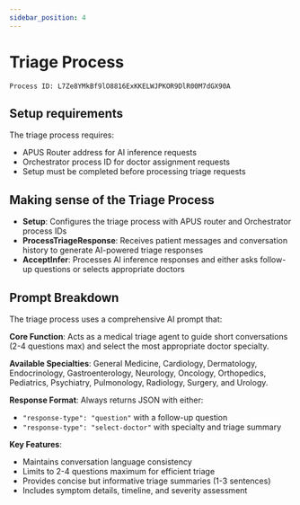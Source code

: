 ```yaml
---
sidebar_position: 4
---
```


# Triage Process

`Process ID: L7Ze8YMkBf9lO8816ExKKELWJPKOR9DlR00M7dGX90A`

## Setup requirements
The triage process requires:
- APUS Router address for AI inference requests
- Orchestrator process ID for doctor assignment requests
- Setup must be completed before processing triage requests

## Making sense of the Triage Process
- **Setup**: Configures the triage process with APUS router and Orchestrator process IDs
- **ProcessTriageResponse**: Receives patient messages and conversation history to generate AI-powered triage responses
- **AcceptInfer**: Processes AI inference responses and either asks follow-up questions or selects appropriate doctors

<!-- Link to the Full Reference (Not yet written at this time) -->

## Prompt Breakdown
The triage process uses a comprehensive AI prompt that:

**Core Function**: Acts as a medical triage agent to guide short conversations (2-4 questions max) and select the most appropriate doctor specialty.

**Available Specialties**: General Medicine, Cardiology, Dermatology, Endocrinology, Gastroenterology, Neurology, Oncology, Orthopedics, Pediatrics, Psychiatry, Pulmonology, Radiology, Surgery, and Urology.

**Response Format**: Always returns JSON with either:
- `"response-type": "question"` with a follow-up question
- `"response-type": "select-doctor"` with specialty and triage summary

**Key Features**:
- Maintains conversation language consistency
- Limits to 2-4 questions maximum for efficient triage
- Provides concise but informative triage summaries (1-3 sentences)
- Includes symptom details, timeline, and severity assessment
